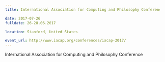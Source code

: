 ```yaml
---
title: International Association for Computing and Philosophy Conference

date: 2017-07-26
fulldate: 26-28.06.2017

location: Stanford, United States

event_url: http://www.iacap.org/conferences/iacap-2017/
---
```


International Association for Computing and Philosophy Conference
